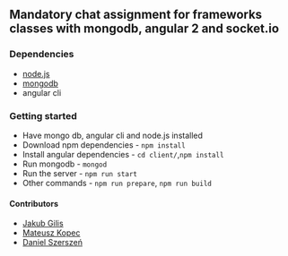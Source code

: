 ## Mandatory chat assignment for frameworks classes with mongodb, angular 2 and socket.io

### Dependencies
* [node.js](https://nodejs.org/en/download/)
* [mongodb](https://www.mongodb.com/download-center)
* angular cli

### Getting started
* Have mongo db, angular cli and node.js installed
* Download npm dependencies - `npm install`
* Install angular dependencies - `cd client/`,`npm install`
* Run mongodb - `mongod`
* Run the server - `npm run start`
* Other commands - `npm run prepare`, `npm run build`


#### Contributors
* [Jakub Gilis](https://github.com/jacobg213)
* [Mateusz Kopec](https://github.com/makop90)
* [Daniel Szerszeń](https://github.com/roszpun)


